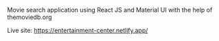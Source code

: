 Movie search application using React JS and Material UI with the help of themoviedb.org

Live site: https://entertainment-center.netlify.app/
